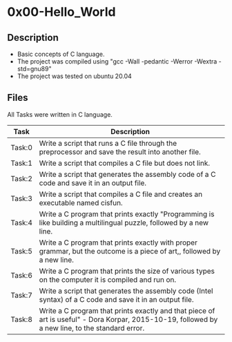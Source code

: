 # 0x00-Hello_World

## Description
- Basic concepts of C language.
- The project was compiled using "gcc -Wall -pedantic -Werror -Wextra -std=gnu89"
- The project was tested on ubuntu 20.04

## Files
All Tasks were written in C language.

| Task | Description |
| ---- | ----------- |
| Task:0 | Write a script that runs a C file through the preprocessor and save the result into another file. |
| Task:1 | Write a script that compiles a C file but does not link. |
| Task:2 | Write a script that generates the assembly code of a C code and save it in an output file. |
| Task:3 | Write a script that compiles a C file and creates an executable named cisfun. |
| Task:4 | Write a C program that prints exactly "Programming is like building a multilingual puzzle, followed by a new line. |
| Task:5 | Write a C program that prints exactly with proper grammar, but the outcome is a piece of art,, followed by a new line. |
| Task:6 | Write a C program that prints the size of various types on the computer it is compiled and run on. |
| Task:7 | Write a script that generates the assembly code (Intel syntax) of a C code and save it in an output file. |
| Task:8 | Write a C program that prints exactly and that piece of art is useful" - Dora Korpar, 2015-10-19, followed by a new line, to the standard error. |

